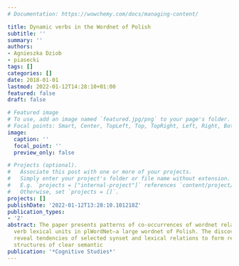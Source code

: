 ```yaml
---
# Documentation: https://wowchemy.com/docs/managing-content/

title: Dynamic verbs in the Wordnet of Polish
subtitle: ''
summary: ''
authors:
- Agnieszka Dziob
- piasecki
tags: []
categories: []
date: 2018-01-01
lastmod: 2022-01-12T14:28:10+01:00
featured: false
draft: false

# Featured image
# To use, add an image named `featured.jpg/png` to your page's folder.
# Focal points: Smart, Center, TopLeft, Top, TopRight, Left, Right, BottomLeft, Bottom, BottomRight.
image:
  caption: ''
  focal_point: ''
  preview_only: false

# Projects (optional).
#   Associate this post with one or more of your projects.
#   Simply enter your project's folder or file name without extension.
#   E.g. `projects = ["internal-project"]` references `content/project/deep-learning/index.md`.
#   Otherwise, set `projects = []`.
projects: []
publishDate: '2022-01-12T13:28:10.101218Z'
publication_types:
- '2'
abstract: The paper presents patterns of co-occurrences of wordnet relations involving
  verb lexical units in plWordNet—a large wordnet of Polish. The discovered patterns
  reveal tendencies of selected synset and lexical relations to form regular circular
  structures of clear semantic
publication: '*Cognitive Studies*'
---
```

